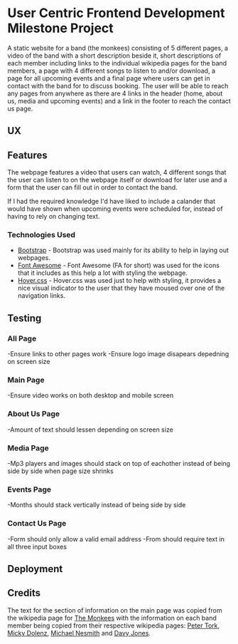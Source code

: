 # User Centric Frontend Development Milestone Project

A static website for a band (the monkees) consisting of 5 different pages, a video of the band with a short description beside it, short descriptions of each member including links to the individual wikipedia pages for the band members, a page with 4 different songs to listen to and/or download, a page for all upcoming events and a final page where users can get in contact with the band for to discuss booking. The user will be able to reach any pages from anywhere as there are 4 links in the header (home, about us, media and upcoming events) and a link in the footer to reach the contact us page.

## UX


## Features

The webpage features a video that users can watch, 4 different songs that the user can listen to on the webpage itself or download for later use and a form that the user can fill out in order to contact the band.

If I had the required knowledge I'd have liked to include a calander that would have shown when upcoming events were scheduled for, instead of having to rely on changing text.

### Technologies Used
- [Bootstrap](https://getbootstrap.com/) - Bootstrap was used mainly for its ability to help in laying out webpages.
- [Font Awesome](https://fontawesome.com/) - Font Awesome (FA for short) was used for the icons that it includes as this help a lot with styling the webpage.
- [Hover.css](http://ianlunn.github.io/Hover/) - Hover.css was used just to help with styling, it provides a nice visual indicator to the user that they have moused over one of the navigation links.

## Testing
### All Page
-Ensure links to other pages work
-Ensure logo image disapears depedning on screen size
### Main Page
-Ensure video works on both desktop and mobile screen
### About Us Page
-Amount of text should lessen depending on screen size
### Media Page
-Mp3 players and images should stack on top of eachother instead of being side by side when page size shrinks
### Events Page
-Months should stack vertically instead of being side by side
### Contact Us Page
-Form should only allow a valid email address
-From should require text in all three input boxes
## Deployment


## Credits
The text for the section of information on the main page was copied from the wikipedia page for [The Monkees](https://en.wikipedia.org/wiki/The_Monkees) with the information on each band member being copied from their respective wikipedia pages: [Peter Tork](https://en.wikipedia.org/wiki/Peter_Tork), [Micky Dolenz](https://en.wikipedia.org/wiki/Micky_Dolenz), [Michael Nesmith](https://en.wikipedia.org/wiki/Michael_Nesmith) and [Davy Jones](https://en.wikipedia.org/wiki/Davy_Jones_(musician)).
